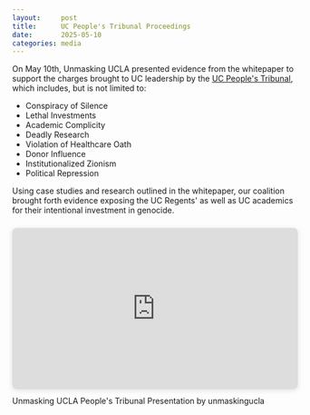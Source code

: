 ```yaml
---
layout:     post
title:      UC People's Tribunal Proceedings
date:       2025-05-10
categories: media
---
```


<p>On May 10th, Unmasking UCLA presented evidence from the whitepaper to support the charges brought to UC leadership by the <a href="https://www.ucpeoplestribunal.org/sessions#block-e6bec47f19f76239ed53">UC People's Tribunal</a>, which includes, but is not limited to:<p>
<ul>
  <li>Conspiracy of Silence</li>
  <li>Lethal Investments</li>
  <li>Academic Complicity</li>
  <li>Deadly Research</li>
  <li>Violation of Healthcare Oath</li>
  <li>Donor Influence</li>
  <li>Institutionalized Zionism</li>
  <li>Political Repression</li>
</ul>
<p>Using case studies and research outlined in the whitepaper, our coalition brought forth evidence exposing the UC Regents' as well as UC academics for their intentional investment in genocide.</p>
<div class="row gx-4 gx-lg-5 justify-content-center">
  <div style="position: relative; width: 100%; height: 0; padding-top: 56.2500%;
   padding-bottom: 0; box-shadow: 0 2px 8px 0 rgba(63,69,81,0.16); margin-top: 1.6em; margin-bottom: 0.9em; overflow: hidden;
   border-radius: 8px; will-change: transform;">
    <iframe loading="lazy" style="position: absolute; width: 100%; height: 100%; top: 0; left: 0; border: none; padding: 0;margin: 0;"
      src="https://www.canva.com/design/DAGnFAkI6wA/RfUHEjGX5Nf4q5UtJds08A/view?embed" allowfullscreen="allowfullscreen" allow="fullscreen">
    </iframe>
  </div>
  <a href="https:&#x2F;&#x2F;www.canva.com&#x2F;design&#x2F;DAGnFAkI6wA&#x2F;RfUHEjGX5Nf4q5UtJds08A&#x2F;view?utm_content=DAGnFAkI6wA&amp;utm_campaign=designshare&amp;utm_medium=embeds&amp;utm_source=link" target="_blank" rel="noopener"></a> Unmasking UCLA People's Tribunal Presentation by unmaskingucla
</div>
